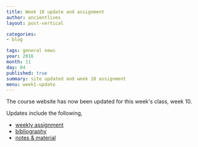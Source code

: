 ```yaml
---
title: Week 10 update and assignment
author: ancientlives
layout: post-vertical

categories:
- blog

tags: general news
year: 2016
month: 11
day: 04
published: true
summary: site updated and week 10 assignment
menu: week1-update
---
```


The course website has now been updated for this week's class, week 10.

Updates include the following,

* [weekly assignment](/weekly_assignment)
* [bibliography](/bibliography)
* [notes & material](/notes)
